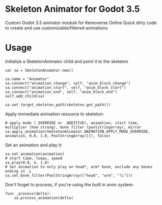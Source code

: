 # Skeleton Animator for Godot 3.5
Custom Godot 3.5 animator module for Kemoverse Online
Quick dirty code to create and use customizable/filtered animations

# Usage
Initialize a SkeletonAnimator child and point it to the skeleton
```
var sa = SkeletonAnimator.new()

sa.name = "Animator"
sa.connect("animation_change", self, "anim_block_change")
sa.connect("animation_start", self, "anim_block_start")
sa.connect("animation_end", self, "anim_block_end")
self.add_child(sa)

sa.set_target_skeleton_path(skeleton.get_path())
```

Apply immediate animation resource to skeleton:
```
# apply mode (_OVERRIDE or _ADDITIVE), animation, start time, multiplier (how strong), bone filter (poolstringarray), mirror
sa.apply_animation(SkeletonAnimator.ANIMATION_APPLY_MODE_OVERRIDE, animation, 0.0, 1.0, PoolStringArray([]), false)
```

Set an animation and play it:
```
sa.set_animation(animation)
# start time, loops, speed
sa.play(0.0, 4, 1.0)
# Set animation to only play on head*, arm* bone, exclude any bones ending in _L
sa.set_bone_filter(PoolStringArray(["head", "arm", "!L"]))
```

Don't forget to process, if you're using the built in anim system:
```
func _process(delta):
    sa.process_animation(delta)
```
